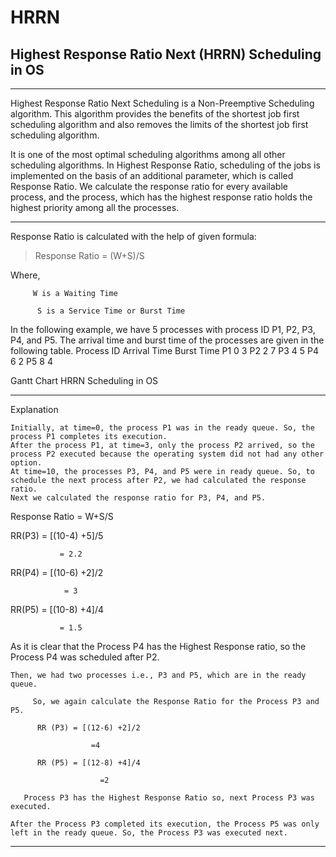 # HRRN 
## Highest Response Ratio Next (HRRN) Scheduling in OS
***

Highest Response Ratio Next Scheduling is a Non-Preemptive Scheduling algorithm. This algorithm provides the benefits of the shortest job first scheduling algorithm and also removes the limits of the shortest job first scheduling algorithm.

It is one of the most optimal scheduling algorithms among all other scheduling algorithms. In Highest Response Ratio, scheduling of the jobs is implemented on the basis of an additional parameter, which is called Response Ratio. We calculate the response ratio for every available process, and the process, which has the highest response ratio holds the highest priority among all the processes.
***

Response Ratio is calculated with the help of given formula:
> Response Ratio = (W+S)/S


Where,

         W is a Waiting Time

          S is a Service Time or Burst Time

In the following example, we have 5 processes with process ID P1, P2, P3, P4, and P5. The arrival time and burst time of the processes are given in the following table.
      Process ID	   Arrival Time	    Burst Time
              P1	            0	                3
              P2	            2	                7
              P3	            4	                5
              P4	            6	                2
              P5	            8	                4

Gantt Chart
HRRN Scheduling in OS

***

Explanation

    Initially, at time=0, the process P1 was in the ready queue. So, the process P1 completes its execution.
    After the process P1, at time=3, only the process P2 arrived, so the process P2 executed because the operating system did not had any other option.
    At time=10, the processes P3, P4, and P5 were in ready queue. So, to schedule the next process after P2, we had calculated the response ratio.
    Next we calculated the response ratio for P3, P4, and P5.

Response Ratio = W+S/S

  RR(P3) = [(10-4) +5]/5

               = 2.2    

  RR(P4) = [(10-6) +2]/2

                = 3

  RR(P5) = [(10-8) +4]/4

               = 1.5

As it is clear that the Process P4 has the Highest Response ratio, so the Process P4 was scheduled after P2.

    Then, we had two processes i.e., P3 and P5, which are in the ready queue.

         So, we again calculate the Response Ratio for the Process P3 and P5.

          RR (P3) = [(12-6) +2]/2

                      =4

          RR (P5) = [(12-8) +4]/4

                        =2 

       Process P3 has the Highest Response Ratio so, next Process P3 was executed.

    After the Process P3 completed its execution, the Process P5 was only left in the ready queue. So, the Process P3 was executed next.      
***

